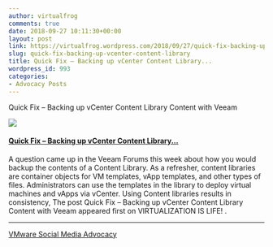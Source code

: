 ```yaml
---
author: virtualfrog
comments: true
date: 2018-09-27 10:11:30+00:00
layout: post
link: https://virtualfrog.wordpress.com/2018/09/27/quick-fix-backing-up-vcenter-content-library/
slug: quick-fix-backing-up-vcenter-content-library
title: Quick Fix – Backing up vCenter Content Library...
wordpress_id: 993
categories:
- Advocacy Posts
---
```


Quick Fix – Backing up vCenter Content Library Content with Veeam

[![](https://d3utlhu53nfcwz.cloudfront.net/171901/cdnImage/article/edfa411b-cfed-4f8d-9e6b-aba6e2c00417/?size=Box320)](http://bit.ly/2NGMUt8)

#### [Quick Fix – Backing up vCenter Content Library...](http://bit.ly/2NGMUt8)

A question came up in the Veeam Forums this week about how you would backup the contents of a Content Library. As a refresher, content libraries are container objects for VM templates, vApp templates, and other types of files. Administrators can use the templates in the library to deploy virtual machines and vApps via vCenter. Using Content libraries results in consistency, The post Quick Fix – Backing up vCenter Content Library Content with Veeam appeared first on VIRTUALIZATION IS LIFE! .

* * *

[VMware Social Media Advocacy](http://advocacy.vmware.com)
